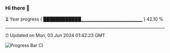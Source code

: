 ### Hi there 👋

⏳ Year progress { ████████████▁▁▁▁▁▁▁▁▁▁▁▁▁▁▁▁▁▁ } 42.10 %

---

⏰ Updated on Mon, 03 Jun 2024 01:42:23 GMT

![Progress Bar CI](https://github.com/IshwaranRudhara/GIT-ACTION/workflows/Progress%20Bar%20CI/badge.svg)
